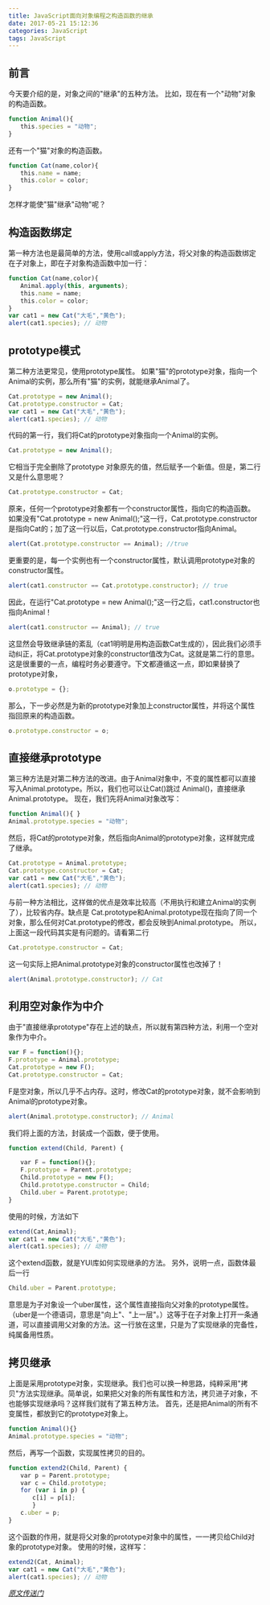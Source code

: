 ```yaml
---
title: JavaScript面向对象编程之构造函数的继承
date: 2017-05-21 15:12:36
categories: JavaScript
tags: JavaScript
---
```

## 前言
今天要介绍的是，对象之间的"继承"的五种方法。
比如，现在有一个"动物"对象的构造函数。
```js
function Animal(){
　　this.species = "动物";
}
```
还有一个"猫"对象的构造函数。
```js
function Cat(name,color){
　　this.name = name;
　　this.color = color;
}
```
怎样才能使"猫"继承"动物"呢？
## 构造函数绑定
第一种方法也是最简单的方法，使用call或apply方法，将父对象的构造函数绑定在子对象上，即在子对象构造函数中加一行：
```js
function Cat(name,color){
　　Animal.apply(this, arguments);
　　this.name = name;
　　this.color = color;
}
var cat1 = new Cat("大毛","黄色");
alert(cat1.species); // 动物
```
## prototype模式
第二种方法更常见，使用prototype属性。
如果"猫"的prototype对象，指向一个Animal的实例，那么所有"猫"的实例，就能继承Animal了。
```js
Cat.prototype = new Animal();
Cat.prototype.constructor = Cat;
var cat1 = new Cat("大毛","黄色");
alert(cat1.species); // 动物
```
代码的第一行，我们将Cat的prototype对象指向一个Animal的实例。
```js
Cat.prototype = new Animal();
```
它相当于完全删除了prototype 对象原先的值，然后赋予一个新值。但是，第二行又是什么意思呢？
```js
Cat.prototype.constructor = Cat;
```
原来，任何一个prototype对象都有一个constructor属性，指向它的构造函数。如果没有"Cat.prototype = new Animal();"这一行，Cat.prototype.constructor是指向Cat的；加了这一行以后，Cat.prototype.constructor指向Animal。
```js
alert(Cat.prototype.constructor == Animal); //true
```
更重要的是，每一个实例也有一个constructor属性，默认调用prototype对象的constructor属性。
```js
alert(cat1.constructor == Cat.prototype.constructor); // true
```
因此，在运行"Cat.prototype = new Animal();"这一行之后，cat1.constructor也指向Animal！
```js
alert(cat1.constructor == Animal); // true
```
这显然会导致继承链的紊乱（cat1明明是用构造函数Cat生成的），因此我们必须手动纠正，将Cat.prototype对象的constructor值改为Cat。这就是第二行的意思。
这是很重要的一点，编程时务必要遵守。下文都遵循这一点，即如果替换了prototype对象，
```js
o.prototype = {};
```
那么，下一步必然是为新的prototype对象加上constructor属性，并将这个属性指回原来的构造函数。
```js
o.prototype.constructor = o;
```
## 直接继承prototype
第三种方法是对第二种方法的改进。由于Animal对象中，不变的属性都可以直接写入Animal.prototype。所以，我们也可以让Cat()跳过 Animal()，直接继承Animal.prototype。
现在，我们先将Animal对象改写：
```js
function Animal(){ }
Animal.prototype.species = "动物";
```
然后，将Cat的prototype对象，然后指向Animal的prototype对象，这样就完成了继承。
```js
Cat.prototype = Animal.prototype;
Cat.prototype.constructor = Cat;
var cat1 = new Cat("大毛","黄色");
alert(cat1.species); // 动物
```
与前一种方法相比，这样做的优点是效率比较高（不用执行和建立Animal的实例了），比较省内存。缺点是 Cat.prototype和Animal.prototype现在指向了同一个对象，那么任何对Cat.prototype的修改，都会反映到Animal.prototype。
所以，上面这一段代码其实是有问题的。请看第二行
```js
Cat.prototype.constructor = Cat;
```
这一句实际上把Animal.prototype对象的constructor属性也改掉了！
```js
alert(Animal.prototype.constructor); // Cat
```
## 利用空对象作为中介
由于"直接继承prototype"存在上述的缺点，所以就有第四种方法，利用一个空对象作为中介。
```js
var F = function(){};
F.prototype = Animal.prototype;
Cat.prototype = new F();
Cat.prototype.constructor = Cat;
```
F是空对象，所以几乎不占内存。这时，修改Cat的prototype对象，就不会影响到Animal的prototype对象。
```js
alert(Animal.prototype.constructor); // Animal
```
我们将上面的方法，封装成一个函数，便于使用。
```js
function extend(Child, Parent) {

　　var F = function(){};
　　F.prototype = Parent.prototype;
　　Child.prototype = new F();
　　Child.prototype.constructor = Child;
　　Child.uber = Parent.prototype;
}
```
使用的时候，方法如下
```js
extend(Cat,Animal);
var cat1 = new Cat("大毛","黄色");
alert(cat1.species); // 动物
```
这个extend函数，就是YUI库如何实现继承的方法。
另外，说明一点，函数体最后一行
```js
Child.uber = Parent.prototype;
```
意思是为子对象设一个uber属性，这个属性直接指向父对象的prototype属性。（uber是一个德语词，意思是"向上"、"上一层"。）这等于在子对象上打开一条通道，可以直接调用父对象的方法。这一行放在这里，只是为了实现继承的完备性，纯属备用性质。
## 拷贝继承
上面是采用prototype对象，实现继承。我们也可以换一种思路，纯粹采用"拷贝"方法实现继承。简单说，如果把父对象的所有属性和方法，拷贝进子对象，不也能够实现继承吗？这样我们就有了第五种方法。
首先，还是把Animal的所有不变属性，都放到它的prototype对象上。
```js
function Animal(){}
Animal.prototype.species = "动物";
```
然后，再写一个函数，实现属性拷贝的目的。
```js
function extend2(Child, Parent) {
　　var p = Parent.prototype;
　　var c = Child.prototype;
　　for (var i in p) {
　　　　c[i] = p[i];
　　　　}
　　c.uber = p;
}
```
这个函数的作用，就是将父对象的prototype对象中的属性，一一拷贝给Child对象的prototype对象。
使用的时候，这样写：
```js
extend2(Cat, Animal);
var cat1 = new Cat("大毛","黄色");
alert(cat1.species); // 动物
```
[_原文传送门_](http://www.ruanyifeng.com/blog/2010/05/object-oriented_javascript_inheritance.html)

